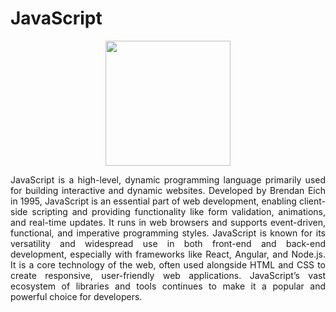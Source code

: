 # JavaScript
<div align="center">
   <img src="https://cdn.jsdelivr.net/gh/devicons/devicon@latest/icons/javascript/javascript-original.svg" width="200" height="auto">
</div>
<p align="justify"> JavaScript is a high-level, dynamic programming language primarily used for building interactive and dynamic websites. Developed by Brendan Eich in 1995, JavaScript is an essential part of web development, enabling client-side scripting and providing functionality like form validation, animations, and real-time updates. It runs in web browsers and supports event-driven, functional, and imperative programming styles. JavaScript is known for its versatility and widespread use in both front-end and back-end development, especially with frameworks like React, Angular, and Node.js. It is a core technology of the web, often used alongside HTML and CSS to create responsive, user-friendly web applications. JavaScript’s vast ecosystem of libraries and tools continues to make it a popular and powerful choice for developers. </p>
